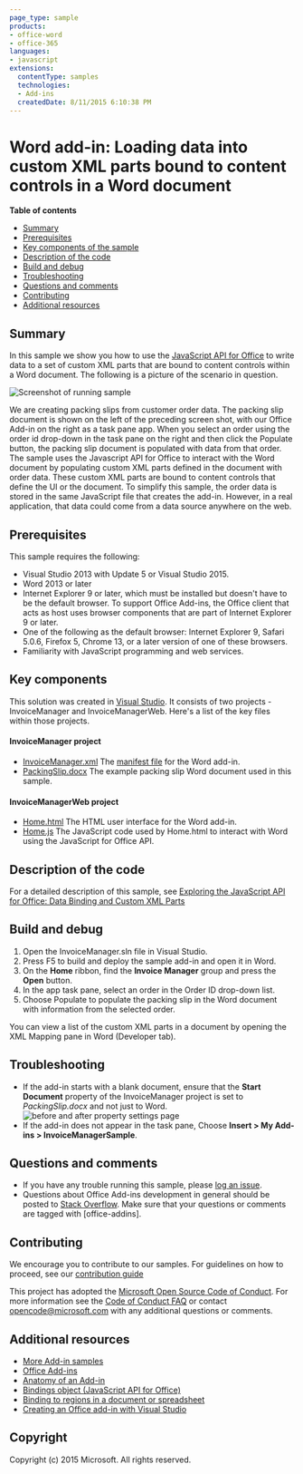 ```yaml
---
page_type: sample
products:
- office-word
- office-365
languages:
- javascript
extensions:
  contentType: samples
  technologies:
  - Add-ins
  createdDate: 8/11/2015 6:10:38 PM
---
```

# Word add-in: Loading data into custom XML parts bound to content controls in a Word document

**Table of contents**

* [Summary](#summary)
* [Prerequisites](#prerequisites)
* [Key components of the sample](#components)
* [Description of the code](#codedescription)
* [Build and debug](#build)
* [Troubleshooting](#troubleshooting)
* [Questions and comments](#questions)
* [Contributing](#contribute)
* [Additional resources](#additional-resources)

<a name="summary"></a>
## Summary

In this sample we show you how to use the [JavaScript API for Office](https://msdn.microsoft.com/library/b27e70c3-d87d-4d27-85e0-103996273298(v=office.15)) to write data to a set of custom XML parts that are bound to content controls within a Word document. The following is a  picture of the scenario in question.

![Screenshot of running sample](https://cloud.githubusercontent.com/assets/8550529/9298298/4b980684-4461-11e5-8c00-8f86701e55c2.PNG)

We are creating packing slips from customer order data. The packing slip document is shown on the left of the preceding screen shot, with our Office Add-in on the right as a task pane app. When you select an order using the order id drop-down in the task pane on the right and then click the Populate button, the packing slip document is populated with data from that order.  The sample uses the Javascript API for Office to interact with the Word document by populating custom XML parts defined in the document with order data. These custom XML parts are bound to content controls that define the UI or the document. To simplify this sample, the order data is stored in the same JavaScript file that creates the add-in. However, in a real application, that data could come from a data source anywhere on the web.


<a name="prerequisites"></a>
## Prerequisites
This sample requires the following:  

  - Visual Studio 2013 with Update 5 or Visual Studio 2015.  
  - Word 2013 or later
  - Internet Explorer 9 or later, which must be installed but doesn't have to be the default browser. To support Office Add-ins, the Office client that acts as host uses browser components that are part of Internet Explorer 9 or later.
  - One of the following as the default browser: Internet Explorer 9, Safari 5.0.6, Firefox 5, Chrome 13, or a later version of one of these browsers.
  - Familiarity with JavaScript programming and web services.

<a name="components"></a>
## Key components

This solution was created in [Visual Studio](https://msdn.microsoft.com/library/office/fp179827.aspx#Tools_CreatingWithVS). It consists of two projects - InvoiceManager and InvoiceManagerWeb. Here's a list of the key files within those projects. 
#### InvoiceManager project

* [InvoiceManager.xml](https://github.com/OfficeDev/Word-Add-in-JavaScript-InvoiceManager/blob/master/InvoiceManagerSample/InvoiceManagerManifest/InvoiceManager.xml) The [manifest file](https://msdn.microsoft.com/library/office/jj220082.aspx#StartBuildingApps_AnatomyofApp) for the Word add-in.
* [PackingSlip.docx](https://github.com/OfficeDev/Word-Add-in-JavaScript-InvoiceManager/blob/master/InvoiceManagerSample/PackingSlip.docx) The example packing slip Word document used in this sample. 

#### InvoiceManagerWeb project

* [Home.html](https://github.com/OfficeDev/Word-Add-in-JavaScript-InvoiceManager/blob/master/InvoiceManagerSampleWeb/App/Home/Home.html) The HTML user interface for the Word add-in.
* [Home.js](https://github.com/OfficeDev/Word-Add-in-JavaScript-InvoiceManager/blob/master/InvoiceManagerSampleWeb/App/Home/Home.js) The JavaScript code used by Home.html to interact with Word using the JavaScript for Office API. 


<a name="codedescription"></a>
## Description of the code

For a detailed description of this sample, see [Exploring the JavaScript API for Office: Data Binding and Custom XML Parts](https://msdn.microsoft.com/en-us/magazine/dn166930.aspx)

<a name="build"></a>
## Build and debug
1. Open the InvoiceManager.sln file in Visual Studio.
2. Press F5 to build and deploy the sample add-in and open it in Word.
3. On the **Home** ribbon, find the **Invoice Manager** group and press the **Open** button.
3. In the app task pane, select an order in the Order ID drop-down list.
4. Choose Populate to populate the packing slip in the Word document with information from the selected order.


You can view a list of the custom XML parts in a document by opening the XML Mapping pane in Word (Developer tab).

<a name="troubleshooting"></a>
## Troubleshooting

- If the add-in starts with a blank document, ensure that the **Start Document** property of the InvoiceManager project is set to *PackingSlip.docx* and not just to Word.
![before and after property settings page](https://cloud.githubusercontent.com/assets/8550529/9298211/b29908a8-445f-11e5-8887-0b3e6a9c8649.png)
- If the add-in does not appear in the task pane, Choose **Insert > My Add-ins >  InvoiceManagerSample**.

<a name="questions"></a>
## Questions and comments

- If you have any trouble running this sample, please [log an issue](https://github.com/OfficeDev/Word-Add-in-JavaScript-InvoiceManager/issues).
- Questions about Office Add-ins development in general should be posted to [Stack Overflow](http://stackoverflow.com/questions/tagged/office-addins). Make sure that your questions or comments are tagged with [office-addins].

<a name="contribute"></a>
## Contributing ##
We encourage you to contribute to our samples. For guidelines on how to proceed, see our [contribution guide](./Contributing.md)

This project has adopted the [Microsoft Open Source Code of Conduct](https://opensource.microsoft.com/codeofconduct/). For more information see the [Code of Conduct FAQ](https://opensource.microsoft.com/codeofconduct/faq/) or contact [opencode@microsoft.com](mailto:opencode@microsoft.com) with any additional questions or comments.


<a name="additional-resources"></a>
## Additional resources ##

- [More Add-in samples](https://github.com/OfficeDev?utf8=%E2%9C%93&query=-Add-in)
- [Office Add-ins](http://msdn.microsoft.com/library/office/jj220060.aspx)
- [Anatomy of an Add-in](https://msdn.microsoft.com/library/office/jj220082.aspx#StartBuildingApps_AnatomyofApp)
- [Bindings object (JavaScript API for Office)](http://msdn.microsoft.com/library/office/apps/fp160966.aspx)
- [Binding to regions in a document or spreadsheet](http://msdn.microsoft.com/library/office/apps/fp123511(v=office.15).aspx)
- [Creating an Office add-in with Visual Studio](https://msdn.microsoft.com/library/office/fp179827.aspx#Tools_CreatingWithVS)


## Copyright
Copyright (c) 2015 Microsoft. All rights reserved.


